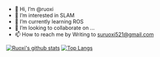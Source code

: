 - 👋 Hi, I’m @ruoxi
- 👀 I’m interested in SLAM
- 🌱 I’m currently learning ROS
- 💞️ I’m looking to collaborate on ...
- 📫 How to reach me by Writing to suruoxi521@gmail.com

<!---
ruoxi521/ruoxi521 is a ✨ special ✨ repository because its `README.md` (this file) appears on your GitHub profile.
You can click the Preview link to take a look at your changes.
--->

[![Ruoxi's github stats](https://github-readme-stats.vercel.app/api?username=ruoxi521)](https://github.com/anuraghazra/github-readme-stats)
[![Top Langs](https://github-readme-stats.vercel.app/api/top-langs/?username=ruoxi521&langs_count=8)](https://github.com/anuraghazra/github-readme-stats)
